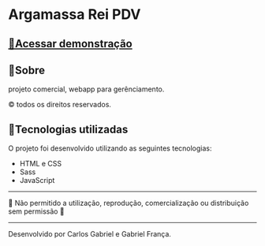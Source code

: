 # Argamassa Rei PDV

## <a href="https://argamassa-rei.vercel.app/">📎Acessar demonstração</a>

## 📄Sobre

projeto comercial, webapp para gerênciamento.

© todos os direitos reservados.

## 🚀Tecnologias utilizadas

O projeto foi desenvolvido utilizando as seguintes tecnologias:

- HTML e CSS
- Sass
- JavaScript

---

🚧 Não permitido a utilização, reprodução, comercialização ou distribuição sem permissão 🚧

---

Desenvolvido por Carlos Gabriel e Gabriel França.
